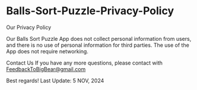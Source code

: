 # Balls-Sort-Puzzle-Privacy-Policy

Our Privacy Policy

Our Balls Sort Puzzle App does not collect personal information from users, and there is no use of personal information for third parties. The use of the App does not require networking. 

Contact Us
If you have any more questions, please contact with FeedbackToBigBear@gmail.com

Best regards!
Last Update: 5 NOV, 2024
